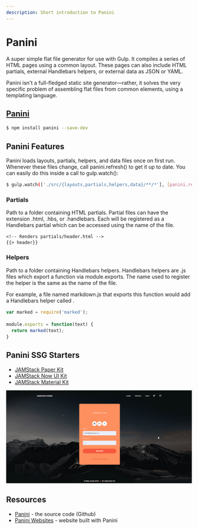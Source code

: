 ```yaml
---
description: Short introduction to Panini
---
```


# Panini

A super simple flat file generator for use with Gulp. It compiles a series of HTML pages using a common layout. These pages can also include HTML partials, external Handlebars helpers, or external data as JSON or YAML.

Panini isn't a full-fledged static site generator—rather, it solves the very specific problem of assembling flat files from common elements, using a templating language.

## [Panini](https://github.com/foundation/panini)

```bash
$ npm install panini --save-dev
```

## Panini Features

Panini loads layouts, partials, helpers, and data files once on first run. Whenever these files change, call panini.refresh\(\) to get it up to date. You can easily do this inside a call to gulp.watch\(\):

```bash
$ gulp.watch(['./src/{layouts,partials,helpers,data}/**/*'], [panini.refresh]);
```

### Partials

Path to a folder containing HTML partials. Partial files can have the extension .html, .hbs, or .handlebars. Each will be registered as a Handlebars partial which can be accessed using the name of the file.

```markup
<!-- Renders partials/header.html -->
{{> header}}
```

### Helpers

Path to a folder containing Handlebars helpers. Handlebars helpers are .js files which export a function via module.exports. The name used to register the helper is the same as the name of the file.

For example, a file named markdown.js that exports this function would add a Handlebars helper called .

```javascript
var marked = require('marked');

module.exports = function(text) {
  return marked(text);
}
```

## Panini SSG Starters

* [JAMStack Paper Kit](https://appseed.us/apps/jamstack/jamstack-paper-kit)
* [JAMStack Now UI Kit](https://appseed.us/apps/jamstack/jamstack-now-ui-kit)
* [JAMStack Material Kit](https://appseed.us/apps/jamstack/jamstack-material-kit)

![Paper Kit - Built with Panini SSG](https://raw.githubusercontent.com/app-generator/static/master/products/jamstack-paper-kit-intro.gif)

## Resources

* [Panini](https://github.com/foundation/panini) - the source code \(Github\)
* [Panini Websites](https://appseed.us/apps/jamstack) - website built with Panini

